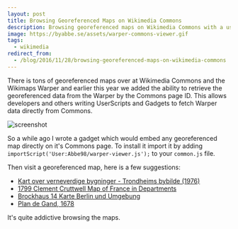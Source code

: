 ```yaml
---
layout: post
title: Browsing Georeferenced Maps on Wikimedia Commons
description: Browsing georeferenced maps on Wikimedia Commons with a userscript.
image: https://byabbe.se/assets/warper-commons-viewer.gif
tags:
  - wikimedia
redirect_from:
  - /blog/2016/11/28/browsing-georeferenced-maps-on-wikimedia-commons
---
```

There is tons of georeferenced maps over at Wikimedia Commons and the Wikimaps Warper and earlier this year we added the ability to retrieve the georeferenced data from the Warper by the Commons page ID. This allows developers and others writing UserScripts and Gadgets to fetch Warper data directly from Commons.

![screenshot](https://byabbe.se/assets/warper-commons-viewer.gif)

So a while ago I wrote a gadget which would embed any georeferenced map directly on it's Commons page. To install it import it by adding `importScript('User:Abbe98/warper-viewer.js');` to your `common.js` file.

Then visit a georeferenced map, here is a few suggestions\:

 - [Kart over verneverdige bygninger - Trondheims bybilde (1976)](https://commons.wikimedia.org/wiki/File:Kart_over_verneverdige_bygninger_-_Trondheims_bybilde_(1976)_(13307511695).jpg)
 - [1799 Clement Cruttwell Map of France in Departments](https://commons.wikimedia.org/wiki/File:1799_Clement_Cruttwell_Map_of_France_in_Departments_-_Geographicus_-_FranceDepartments-cruttwell-1799.jpg)
 - [Brockhaus 14 Karte Berlin und Umgebung](https://commons.wikimedia.org/wiki/File:Brockhaus_14_Karte_Berlin_und_Umgebung.jpg)
 - [Plan de Gand, 1678](https://commons.wikimedia.org/wiki/File:Plan_de_Gand,_1678.jpg)

It's quite addictive browsing the maps.